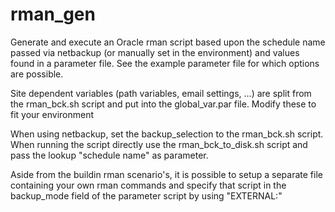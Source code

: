 rman_gen
========

Generate and execute an Oracle rman script based upon the schedule name passed via netbackup (or manually set in the environment) and values found in a parameter file.
See the example parameter file for which options are possible.

Site dependent variables (path variables, email settings, ...) are split from the rman_bck.sh script and put into the global_var.par file.
Modify these to fit your environment

When using netbackup, set the backup_selection to the rman_bck.sh script.
When running the script directly use the rman_bck_to_disk.sh script and pass the lookup "schedule name" as parameter.

Aside from the buildin rman scenario's, it is possible to setup a separate file containing your own rman commands and specify that script in the backup_mode field of the parameter script by using "EXTERNAL:<full path to the script>"